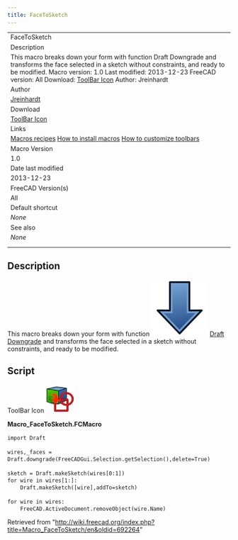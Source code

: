 ```yaml
---
title: FaceToSketch
---
```


|                                                                                                                                                                                                                                                                                                                                              |
| -------------------------------------------------------------------------------------------------------------------------------------------------------------------------------------------------------------------------------------------------------------------------------------------------------------------------------------------- |
| FaceToSketch                                                                                                                                                                                                                                                                                                                                 |
| Description                                                                                                                                                                                                                                                                                                                                  |
| This macro breaks down your form with function Draft Downgrade and transforms the face selected in a sketch without constraints, and ready to be modified. Macro version: 1.0 Last modified: 2013-12-23 FreeCAD version: All Download: [ToolBar Icon](https://www.freecadweb.org/wiki/images/6/6e/Macro_FaceToSketch.png) Author: Jreinhardt |
| Author                                                                                                                                                                                                                                                                                                                                       |
| [Jreinhardt](/index.php?title=User:Jreinhardt&action=edit&redlink=1 "User:Jreinhardt (page does not exist)")                                                                                                                                                                                                                                 |
| Download                                                                                                                                                                                                                                                                                                                                     |
| [ToolBar Icon](https://www.freecadweb.org/wiki/images/6/6e/Macro_FaceToSketch.png)                                                                                                                                                                                                                                                           |
| Links                                                                                                                                                                                                                                                                                                                                        |
| [Macros recipes](/Macros_recipes "Macros recipes") [How to install macros](/How_to_install_macros "How to install macros") [How to customize toolbars](/Customize_Toolbars "Customize Toolbars")                                                                                                                                             |
| Macro Version                                                                                                                                                                                                                                                                                                                                |
| 1.0                                                                                                                                                                                                                                                                                                                                          |
| Date last modified                                                                                                                                                                                                                                                                                                                           |
| 2013-12-23                                                                                                                                                                                                                                                                                                                                   |
| FreeCAD Version(s)                                                                                                                                                                                                                                                                                                                           |
| All                                                                                                                                                                                                                                                                                                                                          |
| Default shortcut                                                                                                                                                                                                                                                                                                                             |
| _None_                                                                                                                                                                                                                                                                                                                                       |
| See also                                                                                                                                                                                                                                                                                                                                     |
| _None_                                                                                                                                                                                                                                                                                                                                       |
|                                                                                                                                                                                                                                                                                                                                              |
|                                                                                                                                                                                                                                                                                                                                              |

## Description

This macro breaks down your form with function ![](/src/assets/images/Draft_Downgrade.svg) [Draft Downgrade](/Draft_Downgrade "Draft Downgrade") and transforms the face selected in a sketch without constraints, and ready to be modified.

## Script

ToolBar Icon ![](/src/assets/images/Macro_FaceToSketch.png)

**Macro_FaceToSketch.FCMacro**

```
import Draft

wires,_faces = Draft.downgrade(FreeCADGui.Selection.getSelection(),delete=True)

sketch = Draft.makeSketch(wires[0:1])
for wire in wires[1:]:
    Draft.makeSketch([wire],addTo=sketch)

for wire in wires:
    FreeCAD.ActiveDocument.removeObject(wire.Name)
```

Retrieved from "<http://wiki.freecad.org/index.php?title=Macro_FaceToSketch/en&oldid=692264>"
